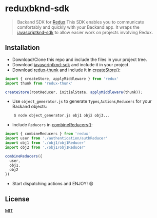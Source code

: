 reduxbknd-sdk
===

>  Backand SDK for [Redux](http://redux.js.org/)
This SDK enables you to communicate comfortably and quickly with your Backand app.
It wraps the [javascriptknd-sdk](https://github.com/backand/javascriptknd-sdk) to allow easier work on projects involving Redux.


## Installation
- Download/Clone this repo and include the files in your project tree.
- Download [javascriptknd-sdk](https://github.com/backand/javascriptknd-sdk) and include it in your project.
- Download [redux-thunk](https://github.com/gaearon/redux-thunk) and include it in [createStore()](http://redux.js.org/docs/api/createStore.html):
```javascript
import { createStore, applyMiddleware } from 'redux'
import thunk from 'redux-thunk'

createStore(rootReducer, initialState, applyMiddleware(thunk));
```
- Use `object_generator.js` to generate `Types`,`Actions`,`Reducers` for your Backand objects:
```bash
    $ node object_generator.js obj1 obj2 obj3...
```  
- Include `Reducers` in [combineReducers()](http://redux.js.org/docs/api/combineReducers.html):
```javascript
import { combineReducers } from 'redux'
import user from './authentication/authReducer'
import obj1 from './obj1/obj1Reducer'
import obj2 from './obj1/obj1Reducer'

combineReducers({
  user,
  obj1,
  obj2
})
```
- Start dispatching actions and ENJOY! :smile:

## License

  [MIT](LICENSE)
